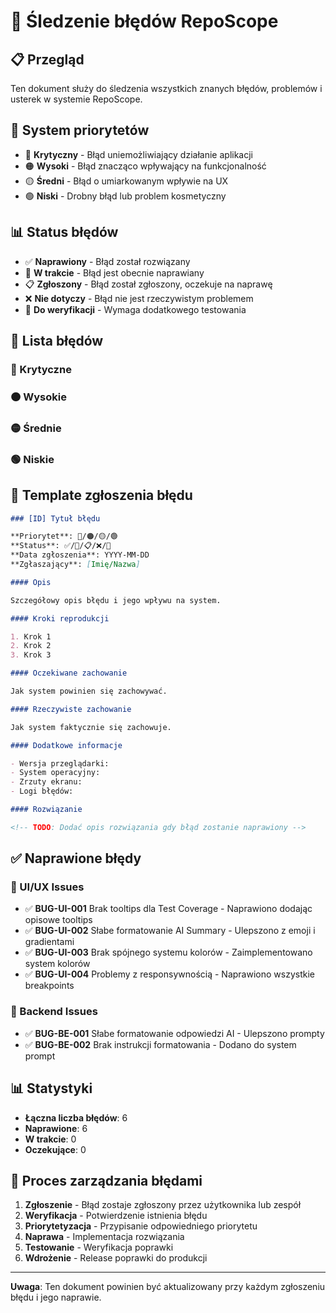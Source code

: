 # 🐛 Śledzenie błędów RepoScope

## 📋 Przegląd

Ten dokument służy do śledzenia wszystkich znanych błędów, problemów i usterek w systemie RepoScope.

## 🎯 System priorytetów

- 🔴 **Krytyczny** - Błąd uniemożliwiający działanie aplikacji
- 🟠 **Wysoki** - Błąd znacząco wpływający na funkcjonalność
- 🟡 **Średni** - Błąd o umiarkowanym wpływie na UX
- 🟢 **Niski** - Drobny błąd lub problem kosmetyczny

## 📊 Status błędów

- ✅ **Naprawiony** - Błąd został rozwiązany
- 🚧 **W trakcie** - Błąd jest obecnie naprawiany
- 📋 **Zgłoszony** - Błąd został zgłoszony, oczekuje na naprawę
- ❌ **Nie dotyczy** - Błąd nie jest rzeczywistym problemem
- 🔄 **Do weryfikacji** - Wymaga dodatkowego testowania

## 🐛 Lista błędów

### 🔴 Krytyczne

<!-- TODO: Dodać błędy krytyczne -->

### 🟠 Wysokie

<!-- TODO: Dodać błędy o wysokim priorytecie -->

### 🟡 Średnie

<!-- TODO: Dodać błędy o średnim priorytecie -->

### 🟢 Niskie

<!-- TODO: Dodać błędy o niskim priorytecie -->

## 📝 Template zgłoszenia błędu

```markdown
### [ID] Tytuł błędu

**Priorytet**: 🔴/🟠/🟡/🟢
**Status**: ✅/🚧/📋/❌/🔄
**Data zgłoszenia**: YYYY-MM-DD
**Zgłaszający**: [Imię/Nazwa]

#### Opis

Szczegółowy opis błędu i jego wpływu na system.

#### Kroki reprodukcji

1. Krok 1
2. Krok 2
3. Krok 3

#### Oczekiwane zachowanie

Jak system powinien się zachowywać.

#### Rzeczywiste zachowanie

Jak system faktycznie się zachowuje.

#### Dodatkowe informacje

- Wersja przeglądarki:
- System operacyjny:
- Zrzuty ekranu:
- Logi błędów:

#### Rozwiązanie

<!-- TODO: Dodać opis rozwiązania gdy błąd zostanie naprawiony -->
```

## ✅ Naprawione błędy

### 🎨 UI/UX Issues
- ✅ **BUG-UI-001** Brak tooltips dla Test Coverage - Naprawiono dodając opisowe tooltips
- ✅ **BUG-UI-002** Słabe formatowanie AI Summary - Ulepszono z emoji i gradientami
- ✅ **BUG-UI-003** Brak spójnego systemu kolorów - Zaimplementowano system kolorów
- ✅ **BUG-UI-004** Problemy z responsywnością - Naprawiono wszystkie breakpoints

### 🔧 Backend Issues
- ✅ **BUG-BE-001** Słabe formatowanie odpowiedzi AI - Ulepszono prompty
- ✅ **BUG-BE-002** Brak instrukcji formatowania - Dodano do system prompt

## 📊 Statystyki

- **Łączna liczba błędów**: 6
- **Naprawione**: 6
- **W trakcie**: 0
- **Oczekujące**: 0

## 🔄 Proces zarządzania błędami

1. **Zgłoszenie** - Błąd zostaje zgłoszony przez użytkownika lub zespół
2. **Weryfikacja** - Potwierdzenie istnienia błędu
3. **Priorytetyzacja** - Przypisanie odpowiedniego priorytetu
4. **Naprawa** - Implementacja rozwiązania
5. **Testowanie** - Weryfikacja poprawki
6. **Wdrożenie** - Release poprawki do produkcji

---

**Uwaga**: Ten dokument powinien być aktualizowany przy każdym zgłoszeniu błędu i jego naprawie.
